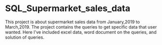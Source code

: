 # SQL_Supermarket_sales_data
This project is about supermarket sales data from January,2019 to March,2019.
The project contains the queries to get specific data that user wanted.
Here I've included excel data, word document on the queries, and solution of queries.
